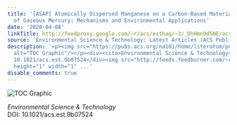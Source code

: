 ```yaml
---
title: '[ASAP] Atomically Dispersed Manganese on a Carbon-Based Material for the Capture
  of Gaseous Mercury: Mechanisms and Environmental Applications'
date: '2020-04-08'
linkTitle: http://feedproxy.google.com/~r/acs/esthag/~3/_DhHmn9dSNE/acs.est.9b07524
source: 'Environmental Science & Technology: Latest Articles (ACS Publications)'
description: '<p><img src="https://pubs.acs.org/na101/home/literatum/publisher/achs/journals/content/esthag/0/esthag.ahead-of-print/acs.est.9b07524/20200408/images/medium/es9b07524_0006.gif"
  alt="TOC Graphic"/></p><div><cite>Environmental Science & Technology</cite></div><div>DOI:
  10.1021/acs.est.9b07524</div><img src="http://feeds.feedburner.com/~r/acs/esthag/~4/_DhHmn9dSNE"
  height="1" width="1" ...'
disable_comments: true
---
```

<p><img src="https://pubs.acs.org/na101/home/literatum/publisher/achs/journals/content/esthag/0/esthag.ahead-of-print/acs.est.9b07524/20200408/images/medium/es9b07524_0006.gif" alt="TOC Graphic"/></p><div><cite>Environmental Science & Technology</cite></div><div>DOI: 10.1021/acs.est.9b07524</div><img src="http://feeds.feedburner.com/~r/acs/esthag/~4/_DhHmn9dSNE" height="1" width="1" ...
